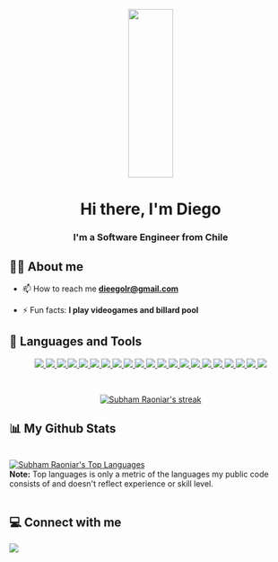 <p align="center">
<a href="#"><img width="40%" src="https://i.pinimg.com/originals/e4/26/70/e426702edf874b181aced1e2fa5c6cde.gif" height="300px"/></a>
</p>

<h1 align="center">Hi there, I'm Diego</h1>
<h3 align="center">I'm a Software Engineer from Chile</h3>

## 🙋‍♂️ About me

- 📫 How to reach me **dieegolr@gmail.com**

- ⚡ Fun facts: **I play videogames and billard pool**

## 🚀 Languages and Tools

<p align="center"> 
    <a href="https://reactjs.org/" target="_blank"> <img src="https://img.shields.io/badge/react-%2320232a.svg?style=for-the-badge&logo=react&logoColor=%2361DAFB"/</a>
    <a href="https://reactnative.dev/" target="_blank"> <img src="https://img.shields.io/badge/React_Native-20232A?style=for-the-badge&logo=react&logoColor=61DAFB"/</a>
    <a href="https://nextjs.org/" target="_blank"> <img src="https://img.shields.io/badge/next.js-000000?style=for-the-badge&logo=nextdotjs&logoColor=white"/> </a>
    <a href="https://redux.js.org/" target="_blank"> <img src="https://img.shields.io/badge/Redux-593D88?style=for-the-badge&logo=redux&logoColor=white"/> </a>
    <a href="https://developer.mozilla.org/en-US/docs/Web/JavaScript" target="_blank"> <img src="https://img.shields.io/badge/javascript-%23323330.svg?style=for-the-badge&logo=javascript&logoColor=%23F7DF1E"/> </a>
    <a href="https://www.typescriptlang.org/" target="_blank"> <img src="https://img.shields.io/badge/TypeScript-007ACC?style=for-the-badge&logo=typescript&logoColor=white"/> </a>
    <a href="https://vuejs.org/" target="_blank"> <img src="https://img.shields.io/badge/vuejs-%2335495e.svg?style=for-the-badge&logo=vuedotjs&logoColor=%234FC08D"/> </a>
    <a href="https://nuxtjs.org/" target="_blank"> <img src="https://img.shields.io/badge/nuxt.js-00C58E?style=for-the-badge&logo=nuxtdotjs&logoColor=white"/> </a>
    <a href="https://www.w3.org/html/" target="_blank"> <img src="https://img.shields.io/badge/HTML5-E34F26?style=for-the-badge&logo=html5&logoColor=white"/> </a> 
    <a href="https://www.w3schools.com/css/" target="_blank"> <img src="https://img.shields.io/badge/CSS3-1572B6?style=for-the-badge&logo=css3&logoColor=white"/> </a> 
    <a href="https://strapi.io/" target="_blank"> <img src="https://img.shields.io/badge/strapi-2e7eea?style=for-the-badge&logo=strapi&logoColor=white"/> </a> 
     <a href="https://ant.design/" target="_blank"> <img src="https://img.shields.io/badge/Ant%20Design-1890FF?style=for-the-badge&logo=antdesign&logoColor=white"/> </a> 
    <a href="https://getbootstrap.com" target="_blank"> <img src="https://img.shields.io/badge/Bootstrap-563D7C?style=for-the-badge&logo=bootstrap&logoColor=white"/> </a> 
    <a href="https://nodejs.org" target="_blank"> <img src="https://img.shields.io/badge/Node.js-339933?style=for-the-badge&logo=nodedotjs&logoColor=white"/> </a> 
    <a href="https://jestjs.io/" target="_blank"> <img src="https://img.shields.io/badge/Jest-C21325?style=for-the-badge&logo=jest&logoColor=white"/> </a> 
    <a href="https://www.cypress.io/" target="_blank"> <img src="https://img.shields.io/badge/Cypress-17202C?style=for-the-badge&logo=cypress&logoColor=white"/> </a> 
    <a href="https://www.mysql.com/" target="_blank"> <img src="https://img.shields.io/badge/MySQL-00000F?style=for-the-badge&logo=mysql&logoColor=white"/> </a>
    <a href="https://www.mongodb.com/" target="_blank"> <img src="https://img.shields.io/badge/MongoDB-white?style=for-the-badge&logo=mongodb&logoColor=4EA94B"/> </a> 
    <a href="https://postman.com" target="_blank"> <img src="https://img.shields.io/badge/Postman-FF6C37?style=for-the-badge&logo=postman&logoColor=white"/> </a>   
    <a href="https://git-scm.com/" target="_blank"> <img src="https://img.shields.io/badge/git-%23F05033.svg?style=for-the-badge&logo=git&logoColor=white"/> </a> 
    <a href="https://www.atlassian.com/software/jira" target="_blank"> <img src="https://img.shields.io/badge/Jira-0052CC?style=for-the-badge&logo=Jira&logoColor=white"/> </a>
</p>
<br/>

<p align="center">
    <a href="https://github.com/dloyolar/github-readme-streak-stats">
        <img title="🔥 Get streak stats for your profile at git.io/streak-stats" alt="Subham Raoniar's streak" src="https://github-readme-streak-stats.herokuapp.com/?user=dloyolar&theme=black-ice&hide_border=true&stroke=0000&background=060A0CD0"/>
    </a>
</p>

## 📊 My Github Stats

  <br/>
  <a href="https://github.com/dloyolar/github-readme-stats"><img alt="Subham Raoniar's Top Languages" src="https://github-readme-stats.vercel.app/api/top-langs/?username=dloyolar&langs_count=8&count_private=true&layout=compact&theme=react&hide_border=true&bg_color=0D1117" /></a>
  <br/>
  <b>Note:</b> Top languages is only a metric of the languages my public code consists of and doesn't reflect experience or skill level.

<br/>
<br/>

## 💻 Connect with me

<p align="left">

<a href = "https://www.linkedin.com/in/dloyolar/" target="_blank"><img src="https://img.icons8.com/fluent/48/000000/linkedin.png"/></a>

</p>
